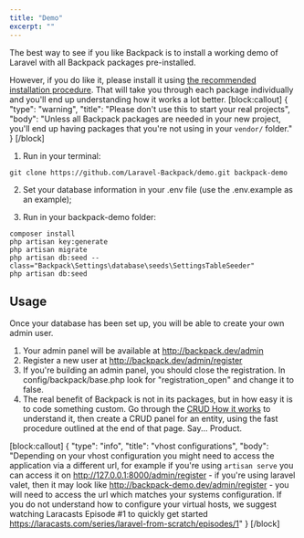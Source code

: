 ```yaml
---
title: "Demo"
excerpt: ""
---
```

The best way to see if you like Backpack is to install a working demo of Laravel with all Backpack packages pre-installed.

However, if you do like it, please install it using [the recommended installation procedure](https://laravel-backpack.readme.io/v3.3/docs/installation-on-laravel-55). That will take you through each package individually and you'll end up understanding how it works a lot better.
[block:callout]
{
  "type": "warning",
  "title": "Please don't use this to start your real projects",
  "body": "Unless all Backpack packages are needed in your new project, you'll end up having packages that you're not using in your ```vendor/``` folder."
}
[/block]
1) Run in your terminal:

```shell
git clone https://github.com/Laravel-Backpack/demo.git backpack-demo
```

2) Set your database information in your .env file (use the .env.example as an example);

3) Run in your backpack-demo folder:
``` shell
composer install
php artisan key:generate
php artisan migrate
php artisan db:seed --class="Backpack\Settings\database\seeds\SettingsTableSeeder"
php artisan db:seed
```

## Usage 

Once your database has been set up, you will be able to create your own admin user.

1. Your admin panel will be available at http://backpack.dev/admin
2. Register a new user at http://backpack.dev/admin/register
3. If you're building an admin panel, you should close the registration. In config/backpack/base.php look for "registration_open" and change it to false.
4. The real benefit of Backpack is not in its packages, but in how easy it is to code something custom. Go through the [CRUD How it works](https://laravel-backpack.readme.io/docs/crud-example) to understand it, then create a CRUD panel for an entity, using the fast procedure outlined at the end of that page. Say... Product.


[block:callout]
{
  "type": "info",
  "title": "vhost configurations",
  "body": "Depending on your vhost configuration you might need to access the application via a different url, for example if you're using `artisan serve` you can access it on http://127.0.0.1:8000/admin/register - if you're using laravel valet, then it may look like http://backpack-demo.dev/admin/register - you will need to access the url which matches your systems configuration. If you do not understand how to configure your virtual hosts, we suggest watching Laracasts Episode #1 to quickly get started https://laracasts.com/series/laravel-from-scratch/episodes/1"
}
[/block]